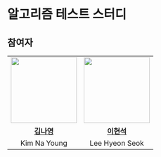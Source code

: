 # 알고리즘 테스트 스터디

## 참여자

<table>
  <tr>
    <td align="center"><a href="https://github.com/kny3037"><img src="https://avatars.githubusercontent.com/kny3037" width="150px;" alt="">
    <td align="center"><a href="https://github.com/bbbbooo"><img src="https://avatars.githubusercontent.com/bbbbooo" width="150px;" alt="">
    </td>
  </tr>
  <tr>
    <td align="center"><a href="https://github.com/kny3037"><b>김나영</b></td>
    <td align="center"><a href="https://github.com/bbbbooo"><b>이현석</b></td>
  </tr>

  <tr>
    <td align="center">Kim Na Young</td>
    <td align="center">Lee Hyeon Seok</td>
  </tr>
</table>
